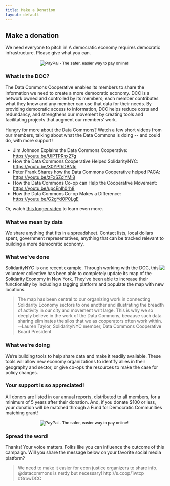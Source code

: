 ```yaml
---
title: Make a Donation
layout: default
---
```


<div class="section">

<h2>Make a donation</h2>

<p>
We need everyone to pitch in! A democratic economy requires democratic infrastructure. Please give what you can.
</p>
<div style="text-align: center;">
<form action="https://www.paypal.com/cgi-bin/webscr" method="post" target="_top">
<input type="hidden" name="cmd" value="_s-xclick">
<input type="hidden" name="hosted_button_id" value="AR23SZMAMLVVN">
<input type="image" src="https://www.paypalobjects.com/en_US/i/btn/btn_donateCC_LG.gif" border="0" name="submit" alt="PayPal - The safer, easier way to pay online!">
<img alt="" border="0" src="https://www.paypalobjects.com/en_US/i/scr/pixel.gif" width="1" height="1">
</form>
</div>
<h3>What is the DCC?</h3>
<p>
The Data Commons Cooperative enables its members to share the information we need to create a more democratic economy. DCC is a network owned and controlled by its members; each member contributes what they know and any member can use that data for their needs. By providing democratic access to information, DCC helps reduce costs and redundancy, and strengthens our movement by creating tools and facilitating projects that augment our members’ work. 
</p>
<p>
Hungry for more about the Data Commons? Watch a few short videos from our members, talking about what the Data Commons is doing -- and could do, with more support!</p>
<ul>
<li>Jim Johnson Explains the Data Commons Cooperative: <a target="blank" href="https://youtu.be/UlPTPRnx27g">https://youtu.be/UlPTPRnx27g</a></li>
<li>How the Data Commons Cooperative Helped SolidarityNYC: <a target="blank" href="https://youtu.be/X0YPfhDBNIc">https://youtu.be/X0YPfhDBNIc</a></li> 
<li>Peter Frank Shares how the Data Commons Cooperative helped PACA: <a target="blank" href="https://youtu.be/zFxSZclYMi8">https://youtu.be/zFxSZclYMi8</a></li>
<li>How the Data Commons Co-op can Help the Cooperative Movement: <a target="blank" href="https://youtu.be/upcEnIh0rh8">https://youtu.be/upcEnIh0rh8</a></li>
<li>How the Data Commons Co-op Makes a Difference: <a target="blank" href="https://youtu.be/G2gYdOP0LgE">https://youtu.be/G2gYdOP0LgE</a></li>
</ul>
<p>Or, watch <a target="blank" href="https://www.youtube.com/watch?v=vnZTcfGmX4E">this longer video</a> to learn even more. 
</p>

<h3>What we mean by data</h3>
<p>
We share anything that fits in a spreadsheet. Contact lists, local dollars spent, government representatives, anything that can be tracked relevant to building a more democratic economy.
</p>
<h3>What we've done</h3>
<img style="float:right" src="{{site.baseurl}}/images/solidnyc.jpg" />
<p>
SolidarityNYC is one recent example. Through working with the DCC, this volunteer collective has been able to completely update its map of the Solidarity Economy in New York. They’ve been able to increase their functionality by including a tagging platform and populate the map with new locations.</p> 
<blockquote>The map has been central to our organizing work in connecting Solidarity Economy sectors to one another and illustrating the breadth of activity in our city and movement writ large. This is why we so deeply believe in the work of the Data Commons, because such data sharing eliminates the silos that we as cooperators often work within. <br>
--Lauren Taylor, SolidarityNYC member, Data Commons Cooperative Board President
</blockquote>

<h3>What we're doing</h3>
<p>
We’re building tools to help share data and make it readily available. These tools will allow new economy organizations to identify allies in their geography and sector, or give co-ops the resources to make the case for policy changes.
</p>
<h3>Your support is so appreciated!</h3>
<p>
All donors are listed in our annual reports, distributed to all
members, for a minimum of 5 years after their donation. And, if you donate $100 or less, your donation will be matched through a Fund for Democratic Communities matching grant!
</p>

<div style="text-align: center;">
<form action="https://www.paypal.com/cgi-bin/webscr" method="post" target="_top">
<input type="hidden" name="cmd" value="_s-xclick">
<input type="hidden" name="hosted_button_id" value="AR23SZMAMLVVN">
<input type="image" src="https://www.paypalobjects.com/en_US/i/btn/btn_donateCC_LG.gif" border="0" name="submit" alt="PayPal - The safer, easier way to pay online!">
<img alt="" border="0" src="https://www.paypalobjects.com/en_US/i/scr/pixel.gif" width="1" height="1">
</form>
</div>

<h3>Spread the word!</h3>
<p>
Thanks! Your voice matters. Folks like you can influence the outcome of this campaign. Will you share the message below on your favorite social media platform?</p>

<blockquote>We need to make it easier for econ justice organizers to share info. @datacommons is nerdy but necessary! http://s.coop/1wtcp #GrowDCC
</blockquote>

</div>
